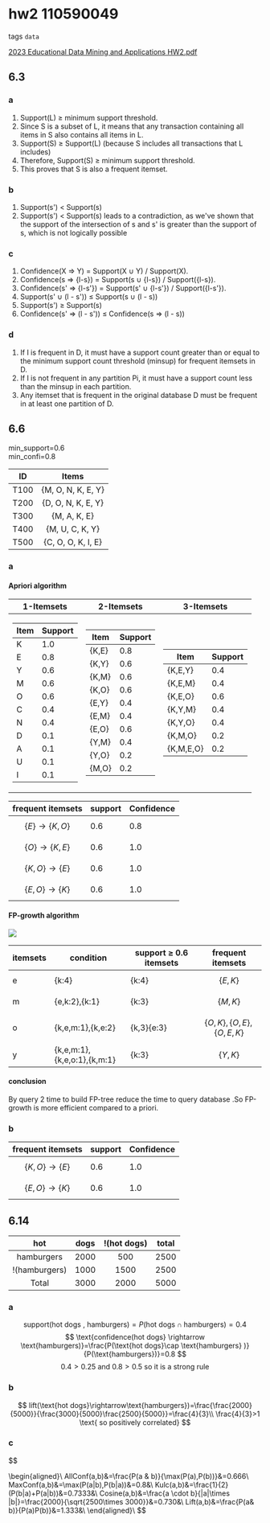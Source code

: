 
# hw2 110590049

tags `data`

[2023 Educational Data Mining and Applications HW2.pdf](../../assets/pdf/Educational_Data_Mining_and_Applications_HW2.pdf)

## 6.3
### a
1. Support(L) ≥ minimum support threshold.<br>
1. Since S is a subset of L, it means that any transaction containing all items in S also contains all items in L.
1. Support(S) ≥ Support(L) (because S includes all transactions that L includes)
1. Therefore, Support(S) ≥ minimum support threshold.
1. This proves that S is also a frequent itemset.
### b
1. Support(s') < Support(s)
1. Support(s') < Support(s) leads to a contradiction, as we've shown that the support of the intersection of s and s' is greater than the support of s, which is not logically possible
### c
1. Confidence(X => Y) = Support(X ∪ Y) / Support(X).
1. Confidence(s => {l-s}) = Support(s ∪ {l-s}) / Support({l-s}).
1. Confidence(s' => {l-s'}) = Support(s' ∪ {l-s'}) / Support({l-s'}).
1. Support(s' ∪ (l - s')) ≤ Support(s ∪ (l - s))
1. Support(s') ≥ Support(s)
1. Confidence(s' => (l - s')) ≤ Confidence(s => (l - s))

### d
1. If I is frequent in D, it must have a support count greater than or equal to the minimum support count threshold (minsup) for frequent itemsets in D.
2. If I is not frequent in any partition Pi, it must have a support count less than the minsup in each partition.
3. Any itemset that is frequent in the original database D must be frequent in at least one partition of D.

## 6.6
min_support=0.6<br>
min_confi=0.8<br>

|  ID   |       Items        |
| :---: | :----------------: |
| T100  | {M, O, N, K, E, Y} |
| T200  | {D, O, N, K, E, Y} |
| T300  |    {M, A, K, E}    |
| T400  |  {M, U, C, K, Y}   |
| T500  | {C, O, O, K, I, E} |
### a
#### Apriori algorithm
| 1-Itemsets                                                                                                                                                                                                                                                                                                                                                                                                                               | 2-Itemsets                                                                                                                                                                                                                                                                                                                                                                                                                                         | 3-Itemsets                                                                                                                                                                                                                                                                                                                                               |
| ---------------------------------------------------------------------------------------------------------------------------------------------------------------------------------------------------------------------------------------------------------------------------------------------------------------------------------------------------------------------------------------------------------------------------------------- | -------------------------------------------------------------------------------------------------------------------------------------------------------------------------------------------------------------------------------------------------------------------------------------------------------------------------------------------------------------------------------------------------------------------------------------------------- | -------------------------------------------------------------------------------------------------------------------------------------------------------------------------------------------------------------------------------------------------------------------------------------------------------------------------------------------------------- |
| <table><thead><tr><th>Item</th><th>Support</th></tr></thead><tbody><tr><td>K</td><td>1.0</td></tr><tr><td>E</td><td>0.8</td></tr><tr><td>Y</td><td>0.6</td></tr><tr><td>M</td><td>0.6</td></tr><tr><td>O</td><td>0.6</td></tr><tr><td>C</td><td>0.4</td></tr><tr><td>N</td><td>0.4</td></tr><tr><td>D</td><td>0.1</td></tr><tr><td>A</td><td>0.1</td></tr><tr><td>U</td><td>0.1</td></tr><tr><td>I</td><td>0.1</td></tr></tbody></table> | <table><thead><tr><th>Item</th><th>Support</th></tr></thead><tbody><tr><td>{K,E}</td><td>0.8</td></tr><tr><td>{K,Y}</td><td>0.6</td></tr><tr><td>{K,M}</td><td>0.6</td></tr><tr><td>{K,O}</td><td>0.6</td></tr><tr><td>{E,Y}</td><td>0.4</td></tr><tr><td>{E,M}</td><td>0.4</td></tr><tr><td>{E,O}</td><td>0.6</td></tr><tr><td>{Y,M}</td><td>0.4</td></tr><tr><td>{Y,O}</td><td>0.2</td></tr><tr><td>{M,O}</td><td>0.2</td></tr></tbody> </table> | <table><thead><tr><th>Item</th><th>Support</th></tr></thead><tbody><tr><td>{K,E,Y}</td><td>0.4</td></tr><tr><td>{K,E,M}</td><td>0.4</td></tr><tr><td>{K,E,O}</td><td>0.6</td></tr><tr><td>{K,Y,M}</td><td>0.4</td></tr><tr><td>{K,Y,O}</td><td>0.4</td></tr><tr><td>{K,M,O}</td><td>0.2</td></tr><tr><td>{K,M,E,O}</td><td>0.2</td></tr></tbody></table> |

| frequent itemsets              | support | Confidence |
| ------------------------------ | ------- | ---------- |
| $$\{E \}\rightarrow \{K,O \}$$ | 0.6     | 0.8        |
| $$\{O \}\rightarrow \{K,E \}$$ | 0.6     | 1.0        |
| $$\{K,O \}\rightarrow \{E \}$$ | 0.6     | 1.0        |
| $$\{E,O \}\rightarrow \{K \}$$ | 0.6     | 1.0        |

#### FP-growth algorithm
![](../../assets/image/data_science_hw2_fp_tree.svg)

| itemsets | condition                   | support $\boldsymbol{\geq}$ 0.6 itemsets | frequent itemsets             |
| -------- | --------------------------- | ---------------------------------------- | ----------------------------- |
| e        | {k:4}                       | {k:4}                                    | $$\{E,K\} $$                  |
| m        | {e,k:2},{k:1}               | {k:3}                                    | $$\{M,K\}$$                   |
| o        | {k,e,m:1},{k,e:2}           | {k,3}{e:3}                               | $$\{O,K\},\{O,E\},\{O,E,K\}$$ |
| y        | {k,e,m:1},{k,e,o:1},{k,m:1} | {k:3}                                    | $$\{Y,K\}$$                   |

#### conclusion
By query 2 time to build FP-tree reduce the time to query database .So FP-growth is more efficient compared to a priori.
### b
| frequent itemsets              | support | Confidence |
| ------------------------------ | ------- | ---------- |
| $$\{K,O \}\rightarrow \{E \}$$ | 0.6     | 1.0        |
| $$\{E,O \}\rightarrow \{K \}$$ | 0.6     | 1.0        |

## 6.14
|      hot      | dogs  | !(hot dogs) | total |
| :-----------: | :---: | :---------: | :---: |
|  hamburgers   | 2000  |     500     | 2500  |
| !(hamburgers) | 1000  |    1500     | 2500  |
|     Total     | 3000  |    2000     | 5000  |
### a
$$
\text{support(hot dogs , hamburgers)}=P(\text{hot dogs}\cap \text{hamburgers} )=0.4
$$
$$
\text{confidence(hot dogs} \rightarrow \text{hamburgers)}=\frac{P(\text{hot dogs}\cap \text{hamburgers} )}{P(\text{hamburgers})}=0.8
$$
$$
0.4>0.25 \text{ and } 0.8 >0.5 \text{ so it is a strong rule}
$$
### b
$$
lift(\text{hot dogs}\rightarrow\text{hamburgers})=\frac{\frac{2000}{5000}}{\frac{3000}{5000}\frac{2500}{5000}}=\frac{4}{3}\\
\frac{4}{3}>1 \text{ so positively correlated}
$$
### c
$$

\begin{aligned}\\
AllConf(a,b)&=\frac{P(a \&  b)}{\max(P(a),P(b))}&=0.666\\
MaxConf(a,b)&=\max(P(a|b),P(b|a))&=0.8&\\
Kulc(a,b)&=\frac{1}{2}(P(b|a)+P(a|b))&=0.7333&\\
Cosine(a,b)&=\frac{a \cdot b}{|a|\times |b|}=\frac{2000}{\sqrt{2500\times 3000}}&=0.730&\\
Lift(a,b)&=\frac{P(a\& b)}{P(a)P(b)}&=1.333&\\
\end{aligned}\\
$$
